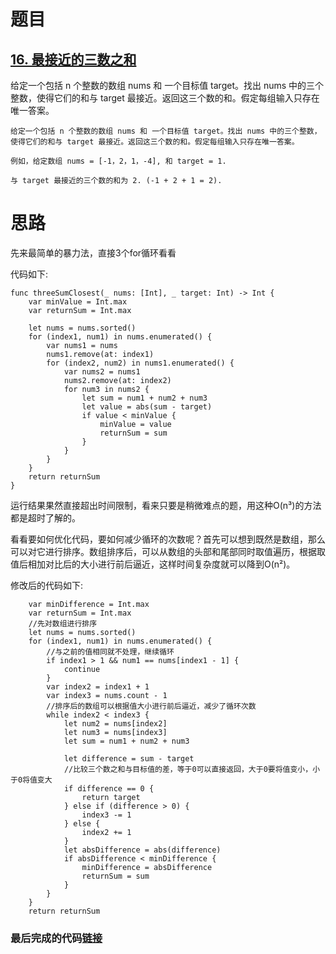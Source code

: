 # 题目

## [16. 最接近的三数之和](https://leetcode-cn.com/problems/3sum-closest/)

给定一个包括 n 个整数的数组 nums 和 一个目标值 target。找出 nums 中的三个整数，使得它们的和与 target 最接近。返回这三个数的和。假定每组输入只存在唯一答案。

```
给定一个包括 n 个整数的数组 nums 和 一个目标值 target。找出 nums 中的三个整数，使得它们的和与 target 最接近。返回这三个数的和。假定每组输入只存在唯一答案。

例如，给定数组 nums = [-1，2，1，-4], 和 target = 1.

与 target 最接近的三个数的和为 2. (-1 + 2 + 1 = 2).
```

# 思路

先来最简单的暴力法，直接3个for循环看看

代码如下:

```
func threeSumClosest(_ nums: [Int], _ target: Int) -> Int {
    var minValue = Int.max
    var returnSum = Int.max

    let nums = nums.sorted()
    for (index1, num1) in nums.enumerated() {
        var nums1 = nums
        nums1.remove(at: index1)
        for (index2, num2) in nums1.enumerated() {
            var nums2 = nums1
            nums2.remove(at: index2)
            for num3 in nums2 {
                let sum = num1 + num2 + num3
                let value = abs(sum - target)
                if value < minValue {
                    minValue = value
                    returnSum = sum
                }
            }
        }
    }
    return returnSum
}
```

运行结果果然直接超出时间限制，看来只要是稍微难点的题，用这种O(n³)的方法都是超时了解的。

看看要如何优化代码，要如何减少循环的次数呢？首先可以想到既然是数组，那么可以对它进行排序。数组排序后，可以从数组的头部和尾部同时取值遍历，根据取值后相加对比后的大小进行前后逼近，这样时间复杂度就可以降到O(n²)。

修改后的代码如下:

```
    var minDifference = Int.max
    var returnSum = Int.max
    //先对数组进行排序
    let nums = nums.sorted()
    for (index1, num1) in nums.enumerated() {
        //与之前的值相同就不处理，继续循环
        if index1 > 1 && num1 == nums[index1 - 1] {
            continue
        }
        var index2 = index1 + 1
        var index3 = nums.count - 1
        //排序后的数组可以根据值大小进行前后逼近，减少了循环次数
        while index2 < index3 {
            let num2 = nums[index2]
            let num3 = nums[index3]
            let sum = num1 + num2 + num3
            
            let difference = sum - target
            //比较三个数之和与目标值的差，等于0可以直接返回，大于0要将值变小，小于0将值变大
            if difference == 0 {
                return target
            } else if (difference > 0) {
                index3 -= 1
            } else {
                index2 += 1
            }
            let absDifference = abs(difference)
            if absDifference < minDifference {
                minDifference = absDifference
                returnSum = sum
            }
        }
    }
    return returnSum
```

### 最后完成的代码[链接](https://github.com/pepsikirk/LeetCode/blob/master/Algorithm/16.3SumClosest/3SumClosest)




